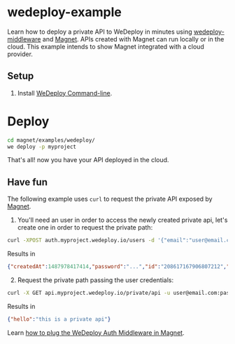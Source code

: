 # wedeploy-example

Learn how to deploy a private API to WeDeploy in minutes using [wedeploy-middleware](http://github.com/wedeploy/wedeploy-middleware) and [Magnet](http://github.com/wedeploy/magnet). APIs created with Magnet can run locally or in the cloud. This example intends to show Magnet integrated with a cloud provider.

## Setup

1. Install [WeDeploy Command-line](http://wedeploy.com/docs/intro/using-the-command-line.html).

# Deploy

```sh
cd magnet/examples/wedeploy/
we deploy -p myproject
```

That's all! now you have your API deployed in the cloud.

## Have fun

The following example uses `curl` to request the private API exposed by [Magnet](http://github.com/wedeploy/magnet).

1. You'll need an user in order to access the newly created private api, let's create one in order to request the private path:

```sh
curl -XPOST auth.myproject.wedeploy.io/users -d '{"email":"user@email.com", "password":"pass"}' -H 'Content-Type: application/json'
```

Results in

```json
{"createdAt":1487978417414,"password":"...","id":"208617167906807212","email":"user@email.com"}
```

2. Request the private path passing the user credentials:

```sh
curl -X GET api.myproject.wedeploy.io/private/api -u user@email.com:pass -v
```

Results in

```json
{"hello":"this is a private api"}
```

Learn [how to plug the WeDeploy Auth Middleware in Magnet](https://github.com/wedeploy/magnet/blob/master/examples/wedeploy/api/start.js).
